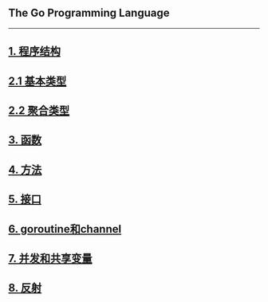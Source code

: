 ## The Go Programming Language

---
## <a href="./chapter1/README.md">1. 程序结构</a>
## <a href="./chapter2/README.md">2.1 基本类型</a>
## <a href="./chapter3/README.md">2.2 聚合类型</a>
## <a href="./chapter4/README.md">3. 函数</a>
## <a href="./chapter5/README.md">4. 方法</a>
## <a href="./chapter6/README.md">5. 接口</a>
## <a href="./chapter7/README.md">6. goroutine和channel</a>
## <a href="./chapter8/README.md">7. 并发和共享变量</a>
## <a href="./chapter10/README.md">8. 反射</a>

